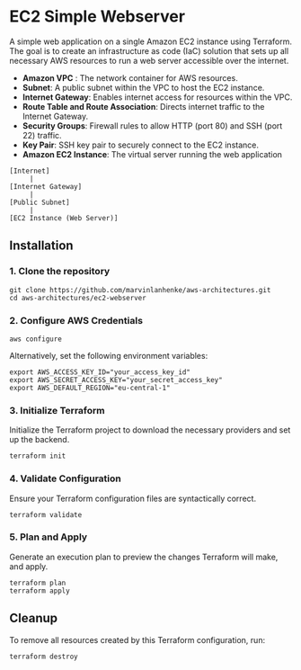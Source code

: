 # EC2 Simple Webserver

A simple web application on a single Amazon EC2 instance using Terraform. 
The goal is to create an infrastructure as code (IaC) solution that sets up 
all necessary AWS resources to run a web server accessible over the internet.

- **Amazon VPC** : The network container for AWS resources.
- **Subnet**: A public subnet within the VPC to host the EC2 instance.
- **Internet Gateway**: Enables internet access for resources within the VPC.
- **Route Table and Route Association**: Directs internet traffic to the Internet Gateway.
- **Security Groups**: Firewall rules to allow HTTP (port 80) and SSH (port 22) traffic.
- **Key Pair**: SSH key pair to securely connect to the EC2 instance.
- **Amazon EC2 Instance**: The virtual server running the web application

```text
[Internet]
     |
[Internet Gateway]
     |
[Public Subnet]
     |
[EC2 Instance (Web Server)]

```

## Installation

### 1. Clone the repository

```shell
git clone https://github.com/marvinlanhenke/aws-architectures.git
cd aws-architectures/ec2-webserver
```

### 2. Configure AWS Credentials

```shell
aws configure
```

Alternatively, set the following environment variables:

```shell
export AWS_ACCESS_KEY_ID="your_access_key_id"
export AWS_SECRET_ACCESS_KEY="your_secret_access_key"
export AWS_DEFAULT_REGION="eu-central-1"
```

### 3. Initialize Terraform

Initialize the Terraform project to download the necessary providers and set up the backend.

```shell
terraform init
```

### 4. Validate Configuration

Ensure your Terraform configuration files are syntactically correct.

```shell
terraform validate
```

### 5. Plan and Apply

Generate an execution plan to preview the changes Terraform will make, and apply.

```shell
terraform plan
terraform apply
```

## Cleanup

To remove all resources created by this Terraform configuration, run:

```shell
terraform destroy
```

